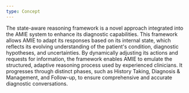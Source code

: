 ```yaml
---
type: Concept
---
```


The state-aware reasoning framework is a novel approach integrated into the AMIE system to enhance its diagnostic capabilities. This framework allows AMIE to adapt its responses based on its internal state, which reflects its evolving understanding of the patient's condition, diagnostic hypotheses, and uncertainties. By dynamically adjusting its actions and requests for information, the framework enables AMIE to emulate the structured, adaptive reasoning process used by experienced clinicians. It progresses through distinct phases, such as History Taking, Diagnosis & Management, and Follow-up, to ensure comprehensive and accurate diagnostic conversations.